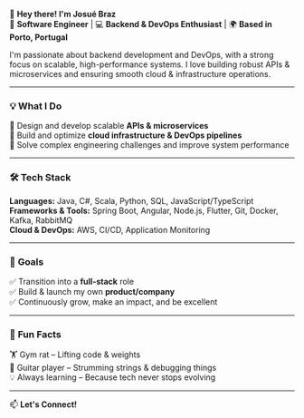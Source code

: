 👋 **Hey there! I'm Josué Braz**  
🚀 **Software Engineer** | 💻 **Backend & DevOps Enthusiast** | 🌍 **Based in Porto, Portugal**

I'm passionate about backend development and DevOps, with a strong focus on scalable, high-performance systems. I love building robust APIs & microservices and ensuring smooth cloud & infrastructure operations.

---

### 💡 **What I Do**
🔹 Design and develop scalable **APIs & microservices**  
🔹 Build and optimize **cloud infrastructure & DevOps pipelines**  
🔹 Solve complex engineering challenges and improve system performance

---

### 🛠️ **Tech Stack**

**Languages:** Java, C#, Scala, Python, SQL, JavaScript/TypeScript  
**Frameworks & Tools:** Spring Boot, Angular, Node.js, Flutter, Git, Docker, Kafka, RabbitMQ  
**Cloud & DevOps:** AWS, CI/CD, Application Monitoring

---

### 🎯 **Goals**
✅ Transition into a **full-stack** role  
✅ Build & launch my own **product/company**  
✅ Continuously grow, make an impact, and be excellent

---

### 🎸 **Fun Facts**
🏋️ Gym rat – Lifting code & weights  
🎸 Guitar player – Strumming strings & debugging things  
💡 Always learning – Because tech never stops evolving

---

📫 **Let's Connect!**

